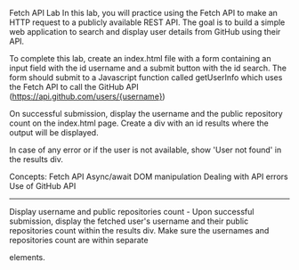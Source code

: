 Fetch API Lab
In this lab, you will practice using the Fetch API to make an HTTP request to a publicly available REST API. The goal is to build a simple web application to search and display user details from GitHub using their API.

To complete this lab, create an index.html file with a form containing an input field with the id username and a submit button with the id search. The form should submit to a Javascript function called getUserInfo which uses the Fetch API to call the GitHub API (https://api.github.com/users/{username})

On successful submission, display the username and the public repository count on the index.html page. Create a div with an id results where the output will be displayed.

In case of any error or if the user is not available, show 'User not found' in the results div.

Concepts:
Fetch API
Async/await
DOM manipulation
Dealing with API errors
Use of GitHub API

----------------------------
Display username and public repositories count - Upon successful submission, display the fetched user's username and their public repositories count within the results div. Make sure the usernames and repositories count are within separate <p> elements.